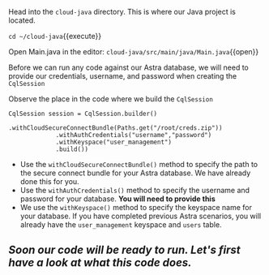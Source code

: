 Head into the `cloud-java` directory. This is where our Java project is located.

`cd ~/cloud-java`{{execute}}

Open Main.java in the editor:
`cloud-java/src/main/java/Main.java`{{open}}

Before we can run any code against our Astra database, we will need to provide our credentials, username, and password when creating the `CqlSession`

Observe the place in the code where we build the `CqlSession`

```
CqlSession session = CqlSession.builder()
             .withCloudSecureConnectBundle(Paths.get("/root/creds.zip"))
             .withAuthCredentials("username","password")
             .withKeyspace("user_management")
             .build())
```           

* Use the `withCloudSecureConnectBundle()` method to specify the path to the secure connect bundle for your Astra database. We have already done this for you.
* Use the `withAuthCredentials()` method to specify the username and password for your database. **You will need to provide this**
* We use the `withKeyspace()` method to specify the keyspace name for your database. If you have completed previous Astra scenarios, you will already have the `user_management` keyspace and `users` table.

## *Soon our code will be ready to run. Let's first have a look at what this code does.*
